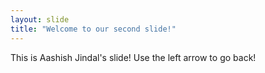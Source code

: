 ```yaml
---
layout: slide
title: "Welcome to our second slide!"
---
```

This is Aashish Jindal's slide!
Use the left arrow to go back!
